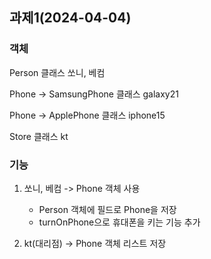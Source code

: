 ## 과제1(2024-04-04)

### 객체
Person 클래스
쏘니, 베컴

Phone -> SamsungPhone 클래스
galaxy21

Phone -> ApplePhone 클래스
iphone15

Store 클래스
kt


### 기능
1. 쏘니, 베컴 -> Phone 객체 사용
   * Person 객체에 필드로 Phone을 저장
   * turnOnPhone으로 휴대폰을 키는 기능 추가
     
2. kt(대리점) -> Phone 객체 리스트 저장
